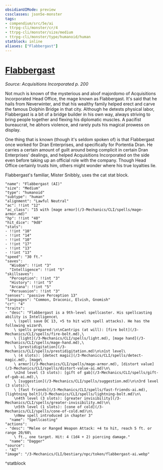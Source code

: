```yaml
---
obsidianUIMode: preview
cssclasses: json5e-monster
tags:
- compendium/src/5e/ai
- ttrpg-cli/monster/cr/4
- ttrpg-cli/monster/size/medium
- ttrpg-cli/monster/type/humanoid/human
statblock: inline
aliases: ["Flabbergast"]
---
```

# [Flabbergast](3-Mechanics\CLI\bestiary\npc/flabbergast-ai.md)
*Source: Acquisitions Incorporated p. 200*  

Not much is known of the mysterious and aloof majordomo of Acquisitions Incorporated Head Office, the mage known as Flabbergast. It's said that he hails from Neverwinter, and that his wealthy family helped erect and carve the famous Dolphin Bridge in that city. Although he detests physical labor, Flabbergast is a bit of a bridge builder in his own way, always striving to bring people together and flexing his diplomatic muscles. A pacifist bureaucrat, he abhors violence, and rarely puts his magical prowess on display.

One thing that is known (though it's seldom spoken of) is that Flabbergast once worked for Dran Enterprises, and specifically for Portentia Dran. He carries a certain amount of guilt around being complicit in certain Dran Enterprises' dealings, and helped Acquisitions Incorporated on the side even before taking up an official role with the company. Though Head Office certainly trusts him, others might wonder where his true loyalties lie.

Flabbergast's familiar, Mister Snibbly, uses the cat stat block.

```statblock
"name": "Flabbergast (AI)"
"size": "Medium"
"type": "humanoid"
"subtype": "human"
"alignment": "Lawful Neutral"
"ac": !!int "12"
"ac_class": "15 with [mage armor](/3-Mechanics/CLI/spells/mage-armor.md)"
"hp": !!int "40"
"hit_dice": "9d8"
"stats":
- !!int "10"
- !!int "14"
- !!int "10"
- !!int "17"
- !!int "13"
- !!int "13"
"speed": "30 ft."
"saves":
  "Wisdom": !!int "3"
  "Intelligence": !!int "5"
"skillsaves":
  "Perception": !!int "3"
  "History": !!int "5"
  "Arcana": !!int "5"
  "Persuasion": !!int "3"
"senses": "passive Perception 13"
"languages": "Common, Draconic, Elvish, Gnomish"
"cr": "4"
"traits":
- "desc": "Flabbergast is a 9th-level spellcaster. His spellcasting ability is Intelligence\
    \ (spell save DC 13, +5 to hit with spell attacks). He has the following wizard\
    \ spells prepared:\n\nCantrips (at will): [fire bolt](/3-Mechanics/CLI/spells/fire-bolt.md),\
    \ [light](/3-Mechanics/CLI/spells/light.md), [mage hand](/3-Mechanics/CLI/spells/mage-hand.md),\
    \ [prestidigitation](/3-Mechanics/CLI/spells/prestidigitation.md)\n\n1st level\
    \ (4 slots): [detect magic](/3-Mechanics/CLI/spells/detect-magic.md), [mage\
    \ armor](/3-Mechanics/CLI/spells/mage-armor.md), [distort value](/3-Mechanics/CLI/spells/distort-value-ai.md)\n\
    \n2nd level (3 slots): [gift of gab](/3-Mechanics/CLI/spells/gift-of-gab-ai.md),\
    \ [suggestion](/3-Mechanics/CLI/spells/suggestion.md)\n\n3rd level (3 slots):\
    \ [fast friends](/3-Mechanics/CLI/spells/fast-friends-ai.md), [lightning bolt](/3-Mechanics/CLI/spells/lightning-bolt.md)\n\
    \n4th level (3 slots): [greater invisibility](/3-Mechanics/CLI/spells/greater-invisibility.md)\n\
    \n5th level (1 slots): [cone of cold](/3-Mechanics/CLI/spells/cone-of-cold.md)\n\
    \nNew spell introduced in chapter 3"
  "name": "Spellcasting"
"actions":
- "desc": "Melee or Ranged Weapon Attack: +4 to hit, reach 5 ft. or range 20/60\
    \ ft., one target. Hit: 4 (1d4 + 2) piercing damage."
  "name": "Dagger"
"source":
- "AI"
"image": "/3-Mechanics/CLI/bestiary/npc/token/flabbergast-ai.webp"
```
^statblock